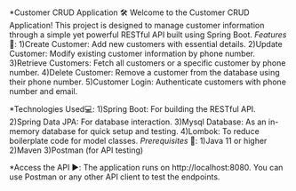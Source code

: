 *Customer CRUD Application 🛠️
        Welcome to the Customer CRUD Application! This project is designed to manage customer information through a simple yet powerful RESTful API built using Spring Boot.
*Features*🚀:
  1)Create Customer: Add new customers with essential details.
  2)Update Customer: Modify existing customer information by phone number.
  3)Retrieve Customers: Fetch all customers or a specific customer by phone number.
  4)Delete Customer: Remove a customer from the database using their phone number.
  5)Customer Login: Authenticate customers with phone number and email.

*Technologies Used💻:
  1)Spring Boot: For building the RESTful API.
  2)Spring Data JPA: For database interaction.
  3)Mysql Database: As an in-memory database for quick setup and testing.
  4)Lombok: To reduce boilerplate code for model classes.
*Prerequisites* 📡:
  1)Java 11 or higher
  2)Maven
  3)Postman (for API testing)

*Access the API ▶️:
  The application runs on http://localhost:8080. You can use Postman or any other API client to test the endpoints.
